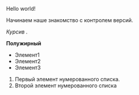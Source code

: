 Hello world!

Начинаем наше знакомство с контролем версий.

*Курсив .*

**Полужирный**

* Элемент1
* Элемент2
* Элемент3

1. Первый элемент нумерованного списка.
2. Второй элемент нумерованного списка